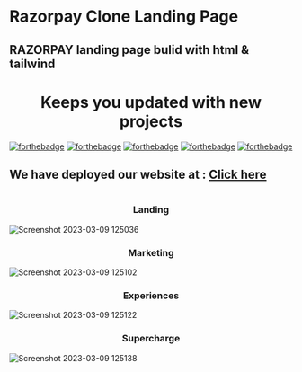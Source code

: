 # Razorpay Clone Landing Page





<h2> RAZORPAY landing page bulid with html & tailwind</h2>

<h1 align="center">Keeps you updated with new projects</h1>

[![forthebadge](https://forthebadge.com/images/badges/built-by-developers.svg)](https://forthebadge.com)
[![forthebadge](https://forthebadge.com/images/badges/built-with-love.svg)](https://forthebadge.com)
[![forthebadge](https://forthebadge.com/images/badges/for-you.svg)](https://forthebadge.com)
[![forthebadge](https://forthebadge.com/images/badges/open-source.svg)](https://forthebadge.com)
[![forthebadge](https://forthebadge.com/images/badges/check-it-out.svg)](https://forthebadge.com)

## We have deployed our website at : [Click here](https://razorpay-clone-landing-page.netlify.app/)
|||
|---|---|
<h3 align="center"> Landing  </h3>

![Screenshot 2023-03-09 125036](https://user-images.githubusercontent.com/88835836/223949771-06a65cbd-743c-4b85-a741-3b8b8d23c60c.png)

<h3 align="center"> Marketing  </h3>


![Screenshot 2023-03-09 125102](https://user-images.githubusercontent.com/88835836/223949853-f1902640-46b5-4581-91e8-89f69cf920aa.png)

<h3 align="center">Experiences</h3>

![Screenshot 2023-03-09 125122](https://user-images.githubusercontent.com/88835836/223949882-c409a01a-1622-4e93-8b50-6a7ae74bb4da.png)

<h3 align="center"> Supercharge </h3>

![Screenshot 2023-03-09 125138](https://user-images.githubusercontent.com/88835836/223949943-5dcc4fd4-c0e7-4be4-a6d2-bd68e296ac5c.png)
